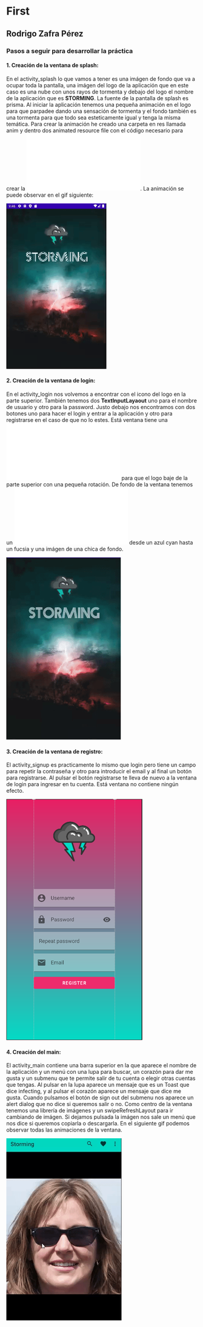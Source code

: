 # First
## Rodrigo Zafra Pérez

### Pasos a seguir para desarrollar la práctica
#### 1. Creación de la ventana de splash:
  En el activity_splash lo que vamos a tener es una imágen de fondo que va a ocupar toda la pantalla, una imágen del logo de la aplicación que en este caso es una nube
  con unos rayos de tormenta y debajo del logo el nombre de la aplicación que es **STORMING**. La fuente de la pantalla de splash es prisma.
  Al iniciar la aplicación tenemos una pequeña animación en el logo para que parpadee dando una sensación de tormenta y el fondo también es una tormenta para que todo
  sea esteticamente igual y tenga la misma temática. Para crear la animación he creado una carpeta en res llamada anim y dentro dos animated resource file con el código
  necesario para crear la ![animación](app/src/main/res/anim/fadein.xml). La animación se puede observar en el gif siguiente:
  
  ![issue tab](img/splashScreen.gif)
#### 2. Creación de la ventana de login:
  En el activity_login nos volvemos a encontrar con el icono del logo en la parte superior. También tenemos dos **TextInputLayaout** uno para el nombre de usuario y otro
  para la password. Justo debajo nos encontramos con dos botones uno para hacer el login y entrar a la aplicación y otro para registrarse en el caso de que no lo estes.
  Está ventana tiene una ![animación](app/src/main/res/anim/rotate.xml) para que el logo baje de la parte superior con una pequeña rotación. De fondo de la ventana
  tenemos un ![gradiente](app/src/main/res/drawable/gradient.xml) desde un azul cyan hasta un fucsia y una imágen de una chica de fondo.
  
  ![issue tab](img/login.gif)
#### 3. Creación de la ventana de registro:
  El activity_signup es practicamente lo mismo que login pero tiene un campo para repetir la contraseña y otro para introducir el email y al final un botón para
  registrarse. Al pulsar el botón registrarse te lleva de nuevo a la ventana de login para ingresar en tu cuenta. Está ventana no contiene ningún efecto.
  
  ![issue tab](img/img_2.PNG)
#### 4. Creación del main:
  El activity_main contiene una barra superior en la que aparece el nombre de la aplicación y un menú con una lupa para buscar, un corazón para dar me gusta y un submenu
  que te permite salir de tu cuenta o elegir otras cuentas que tengas. Al pulsar en la lupa aparece un mensaje que es un Toast que dice infecting, y al pulsar el corazón
  aparece un mensaje que dice me gusta. Cuando pulsamos el botón de sign out del submenu nos aparece un alert dialog que no dice si queremos salir o no.
  Como centro de la ventana tenemos una librería de imágenes y un swipeRefreshLayout para ir cambiando de imágen. Si dejamos pulsada la imágen nos sale un menú que nos 
  dice si queremos copiarla o descargarla. En el siguiente gif podemos observar todas las animaciones de la ventana.
  
  ![issue tab](img/main.gif)
